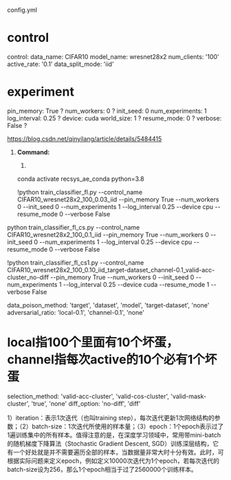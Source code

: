 config.yml
# control
control:
  data_name: CIFAR10
  model_name: wresnet28x2
  num_clients: '100'
  active_rate: '0.1'
  data_split_mode: 'iid'
# experiment
pin_memory: True    ?
num_workers: 0  ?
init_seed: 0
num_experiments: 1
log_interval: 0.25  ?
device: cuda
world_size: 1   ?
resume_mode: 0  ?
verbose: False  ?


https://blog.csdn.net/qinyilang/article/details/5484415


1. **Command:**
   
   1. 
   conda activate recsys_ae_conda python=3.8
   <!-- train_classifier_fl -->
   !python train_classifier_fl.py --control_name CIFAR10_wresnet28x2_100_0.03_iid --pin_memory True --num_workers 0 --init_seed 0 --num_experiments 1 --log_interval 0.25 --device cpu --resume_mode 0 --verbose False
  <!-- train_classifier_fl 标准-->
   python train_classifier_fl_cs.py --control_name CIFAR10_wresnet28x2_100_0.1_iid --pin_memory True --num_workers 0 --init_seed 0 --num_experiments 1 --log_interval 0.25 --device cpu --resume_mode 0 --verbose False

  <!-- 重构以后的代码跑法 -->
  !python train_classifier_fl_cs1.py --control_name CIFAR10_wresnet28x2_100_0.10_iid_target-dataset_channel-0.1_valid-acc-cluster_no-diff --pin_memory True --num_workers 0 --init_seed 0 --num_experiments 1 --log_interval 0.25 --device cuda --resume_mode 1 --verbose False

  data_poison_method: 'target', 'dataset', 'model', 'target-dataset', 'none'
  adversarial_ratio: 'local-0.1', 'channel-0.1', 'none'
  # local指100个里面有10个坏蛋，channel指每次active的10个必有1个坏蛋 
  selection_method: 'valid-acc-cluster', 'valid-cos-cluster', 'valid-mask-cluster', 'true', 'none'
  diff_option: 'no-diff', 'diff'

 
   


1）iteration：表示1次迭代（也叫training step），每次迭代更新1次网络结构的参数；（2）batch-size：1次迭代所使用的样本量；（3）epoch：1个epoch表示过了1遍训练集中的所有样本。值得注意的是，在深度学习领域中，常用带mini-batch的随机梯度下降算法（Stochastic Gradient Descent, SGD）训练深层结构，它有一个好处就是并不需要遍历全部的样本，当数据量非常大时十分有效。此时，可根据实际问题来定义epoch，例如定义10000次迭代为1个epoch，若每次迭代的batch-size设为256，那么1个epoch相当于过了2560000个训练样本。

